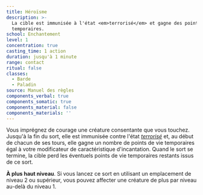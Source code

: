 ```yaml
---
title: Héroïsme
description: >-
  La cible est immunisée à l'état <em>terrorisé</em> et gagne des points de vie
  temporaires.
school: Enchantement
level: 1
concentration: true
casting_time: 1 action
duration: jusqu'à 1 minute
range: contact
ritual: false
classes:
  - Barde
  - Paladin
source: Manuel des règles
components_verbal: true
components_somatic: true
components_material: false
components_materials: ''
---
```

Vous imprégnez de courage une créature consentante que vous touchez. Jusqu'à la fin du sort, elle est immunisée contre l'état [_terrorisé_](/gerer-la-sante-du-personnage/#terrorise) et, au début de chacun de ses tours, elle gagne un nombre de points de vie temporaires égal à votre modificateur de caractéristique d'incantation. Quand le sort se termine, la cible perd les éventuels points de vie temporaires restants issus de ce sort.

**À plus haut niveau**. Si vous lancez ce sort en utilisant un emplacement de niveau 2 ou supérieur, vous pouvez affecter une créature de plus par niveau au-delà du niveau 1.
